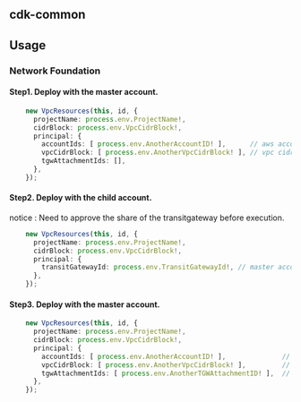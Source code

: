## cdk-common

## Usage

### Network Foundation

#### Step1. Deploy with the master account.

```typescript
    new VpcResources(this, id, {
      projectName: process.env.ProjectName!,
      cidrBlock: process.env.VpcCidrBlock!,
      principal: {
        accountIds: [ process.env.AnotherAccountID! ],      // aws account id
        vpcCidrBlock: [ process.env.AnotherVpcCidrBlock! ], // vpc cidrblock
        tgwAttachmentIds: [],
      },
    });
```

#### Step2. Deploy with the child account.

notice : Need to approve the share of the transitgateway before execution.

```typescript
    new VpcResources(this, id, {
      projectName: process.env.ProjectName!,
      cidrBlock: process.env.VpcCidrBlock!,
      principal: {
        transitGatewayId: process.env.TransitGatewayId!, // master account's transit gateway id
      },
    });
```

#### Step3. Deploy with the master account.

```typescript
    new VpcResources(this, id, {
      projectName: process.env.ProjectName!,
      cidrBlock: process.env.VpcCidrBlock!,
      principal: {
        accountIds: [ process.env.AnotherAccountID! ],              // aws account id
        vpcCidrBlock: [ process.env.AnotherVpcCidrBlock! ],         // vpc cidrblock
        tgwAttachmentIds: [ process.env.AnotherTGWAttachmentID! ],  // transit gateway attachement id
      },
    });
```
